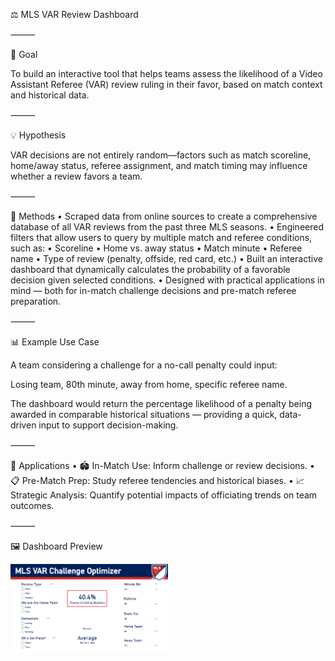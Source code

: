 ⚖️ MLS VAR Review Dashboard

⸻

🎯 Goal

To build an interactive tool that helps teams assess the likelihood of a Video Assistant Referee (VAR) review ruling in their favor, based on match context and historical data.

⸻

💡 Hypothesis

VAR decisions are not entirely random—factors such as match scoreline, home/away status, referee assignment, and match timing may influence whether a review favors a team.

⸻

🧠 Methods
	•	Scraped data from online sources to create a comprehensive database of all VAR reviews from the past three MLS seasons.
	•	Engineered filters that allow users to query by multiple match and referee conditions, such as:
	•	Scoreline
	•	Home vs. away status
	•	Match minute
	•	Referee name
	•	Type of review (penalty, offside, red card, etc.)
	•	Built an interactive dashboard that dynamically calculates the probability of a favorable decision given selected conditions.
	•	Designed with practical applications in mind — both for in-match challenge decisions and pre-match referee preparation.

⸻

📊 Example Use Case

A team considering a challenge for a no-call penalty could input:

Losing team, 80th minute, away from home, specific referee name.

The dashboard would return the percentage likelihood of a penalty being awarded in comparable historical situations — providing a quick, data-driven input to support decision-making.

⸻

🧩 Applications
	•	🏟️ In-Match Use: Inform challenge or review decisions.
	•	📋 Pre-Match Prep: Study referee tendencies and historical biases.
	•	📈 Strategic Analysis: Quantify potential impacts of officiating trends on team outcomes.

⸻

🖼️ Dashboard Preview

<img src="VAR%20Dash%20SS.png" width="50%">
